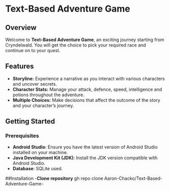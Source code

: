 # Text-Based Adventure Game

## Overview
Welcome to **Text-Based Adventure Game**, an exciting journey starting from Cryndelwald. You will get the choice to pick your required race and continue on to your quest.

## Features
- **Storyline:** Experience a narrative as you interact with various characters and uncover secrets.
- **Character Stats:** Manage your attack, defence, speed, intelligence and potions throughout the adventure.
- **Multiple Choices:** Make decisions that affect the outcome of the story and your character’s journey.

## Getting Started

### Prerequisites
- **Android Studio**: Ensure you have the latest version of Android Studio installed on your machine.
- **Java Development Kit (JDK)**: Install the JDK version compatible with Android Studio.
- **Database**: SQLite used.

##Installation
-**Clone repository**
gh repo clone Aaron-Chacko/Text-Based-Adventure-Game-
